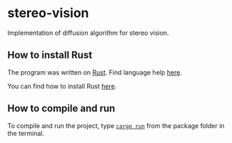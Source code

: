 # stereo-vision

Implementation of diffusion algorithm for stereo vision.

## How to install Rust

The program was written on [Rust](https://en.wikipedia.org/wiki/Rust_(programming_language)). Find language help [here](https://doc.rust-lang.org/stable/book/).

You can find how to install Rust [here](https://doc.rust-lang.org/stable/book/ch01-01-installation.html).

## How to compile and run
To compile and run the project, type [`cargo run`](https://doc.rust-lang.org/stable/book/ch01-03-hello-cargo.html) from the package folder in the terminal.
